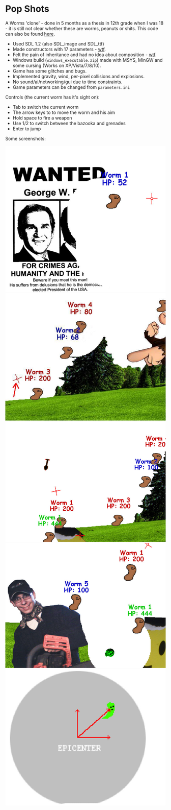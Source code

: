 Pop Shots
=======

A Worms 'clone' - done in 5 months as a thesis in 12th grade when I was 18 - it is still not clear whether these are worms, peanuts or shits. This code can also be found [here](https://github.com/elsys/Victor_Kirilov_Worms).

- Used SDL 1.2 (also SDL_image and SDL_ttf)
- Made constructors with 17 parameters - [wtf](https://github.com/onqtam/old-stuff/blob/master/pop_shots/src/source/physicalobject.cc#L18).
- Felt the pain of inheritance and had no idea about composition - [wtf](doc/html/class_object.png).
- Windows build (```windows_executable.zip```) made with MSYS, MinGW and some cursing (Works on XP/Vista/7/8/10).
- Game has some glitches and bugs.
- Implemented gravity, wind, per-pixel collisions and explosions.
- No sound/ai/networking/gui due to time constraints.
- Game parameters can be changed from ```parameters.ini```

Controls (the current worm has it's sight on):

- Tab to switch the current worm
- The arrow keys to to move the worm and his aim
- Hold space to fire a weapon
- Use 1/2 to switch between the bazooka and grenades
- Enter to jump

Some screenshots:

![](screens/scr1.jpg)
![](screens/scr2.jpg)
![](screens/scr3.jpg)
![](screens/scr4.jpg)
![](screens/boom.jpg)
